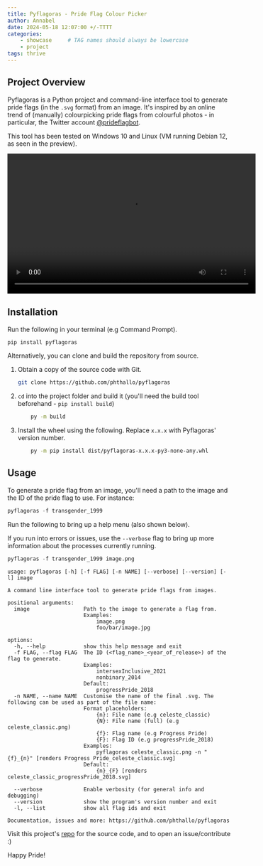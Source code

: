 ```yaml
---
title: Pyflagoras - Pride Flag Colour Picker
author: Annabel
date: 2024-05-18 12:07:00 +/-TTTT
categories: 
    - showcase     # TAG names should always be lowercase
    - project
tags: thrive
---
```


## Project Overview
Pyflagoras is a Python project and command-line interface tool to generate pride flags (in the `.svg` format) from an image. It's inspired by an online trend of (manually) colourpicking pride flags from colourful photos - in particular, the Twitter account [@prideflagbot](https://twitter.com/prideflagbot).

This tool has been tested on Windows 10 and Linux (VM running Debian 12, as seen in the preview). 

<center><video width="560" height="315" src= "/assets/img/posts/project-pyflagoras.mp4"></video></center>

## Installation
Run the following in your terminal (e.g Command Prompt).
```python
pip install pyflagoras
```

Alternatively, you can clone and build the repository from source. 

1. Obtain a copy of the source code with Git.
    ```bash
    git clone https://github.com/phthallo/pyflagoras
    ```
2. `cd` into the project folder and build it (you'll need the build tool beforehand -  `pip install build`)
    ```bash
        py -m build
    ```
3. Install the wheel using the following. Replace `x.x.x` with Pyflagoras' version number.
    ```bash
        py -m pip install dist/pyflagoras-x.x.x-py3-none-any.whl
    ```

## Usage
To generate a pride flag from an image, you'll need a path to the image and the ID of the pride flag to use. For instance:
```python
pyflagoras -f transgender_1999 
```

Run the following to bring up a help menu (also shown below). 

If you run into errors or issues, use the `--verbose` flag to bring up more information about the processes currently running. 

```python
pyflagoras -f transgender_1999 image.png
```

```
usage: pyflagoras [-h] [-f FLAG] [-n NAME] [--verbose] [--version] [-l] image

A command line interface tool to generate pride flags from images.

positional arguments:
  image                 Path to the image to generate a flag from.
                        Examples:
                            image.png
                            foo/bar/image.jpg

options:
  -h, --help            show this help message and exit
  -f FLAG, --flag FLAG  The ID (<flag_name>_<year_of_release>) of the flag to generate.
                        Examples:
                            intersexInclusive_2021
                            nonbinary_2014
                        Default:
                            progressPride_2018
  -n NAME, --name NAME  Customise the name of the final .svg. The following can be used as part of the file name:
                        Format placeholders:
                            {n}: File name (e.g celeste_classic)
                            {N}: File name (full) (e.g celeste_classic.png)
                            {f}: Flag name (e.g Progress Pride)
                            {F}: Flag ID (e.g progressPride_2018)
                        Examples:
                            pyflagoras celeste_classic.png -n "{f}_{n}" [renders Progress Pride_celeste_classic.svg]
                        Default:
                            {n}_{F} [renders celeste_classic_progressPride_2018.svg]

  --verbose             Enable verbosity (for general info and debugging)
  --version             show the program's version number and exit
  -l, --list            show all flag ids and exit

Documentation, issues and more: https://github.com/phthallo/pyflagoras
```

Visit this project's [repo](https://github.com/phthallo/pyflagoras) for the source code, and to open an issue/contribute :)

Happy Pride!